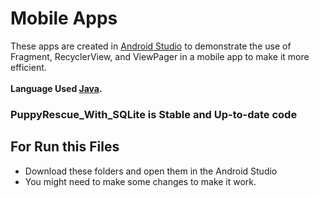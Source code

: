# Mobile Apps
These apps are created in [Android Studio](https://developer.android.com/studio) to demonstrate the use of Fragment, RecyclerView, and ViewPager in a mobile app to make it more efficient.</br></br>
**Language Used [Java](https://www.w3schools.com/java/java_intro.asp).**

### PuppyRescue_With_SQLite is Stable and Up-to-date code

## For Run this Files

- Download these folders and open them in the Android Studio</br>
- You might need to make some changes to make it work.
